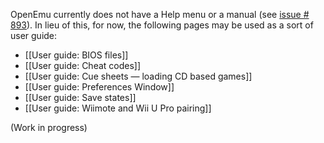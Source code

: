 OpenEmu currently does not have a Help menu or a manual (see [issue # 893](https://github.com/OpenEmu/OpenEmu/issues/893)). In lieu of this, for now, the following pages may be used as a sort of user guide:

* [[User guide: BIOS files]]
* [[User guide: Cheat codes]]
* [[User guide: Cue sheets — loading CD based games]]
* [[User guide: Preferences Window]]
* [[User guide: Save states]]
* [[User guide: Wiimote and Wii U Pro pairing]]

(Work in progress)